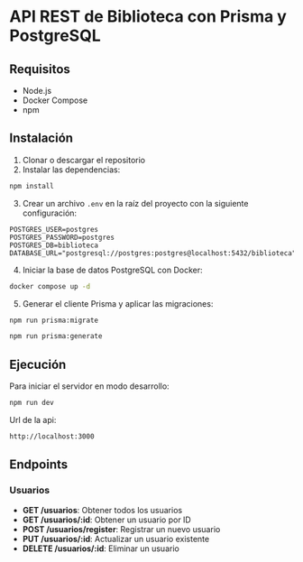 # API REST de Biblioteca con Prisma y PostgreSQL

## Requisitos

- Node.js
- Docker Compose
- npm

## Instalación

1. Clonar o descargar el repositorio
2. Instalar las dependencias:

```bash
npm install
```

3. Crear un archivo `.env` en la raíz del proyecto con la siguiente configuración:

```
POSTGRES_USER=postgres
POSTGRES_PASSWORD=postgres
POSTGRES_DB=biblioteca
DATABASE_URL="postgresql://postgres:postgres@localhost:5432/biblioteca"
```

4. Iniciar la base de datos PostgreSQL con Docker:

```bash
docker compose up -d
```

5. Generar el cliente Prisma y aplicar las migraciones:

```bash
npm run prisma:migrate
```

```bash
npm run prisma:generate
```

## Ejecución

Para iniciar el servidor en modo desarrollo:

```bash
npm run dev
```

Url de la api:

```bash
http://localhost:3000
```

## Endpoints

### Usuarios

- **GET /usuarios**: Obtener todos los usuarios
- **GET /usuarios/:id**: Obtener un usuario por ID
- **POST /usuarios/register**: Registrar un nuevo usuario
- **PUT /usuarios/:id**: Actualizar un usuario existente
- **DELETE /usuarios/:id**: Eliminar un usuario
